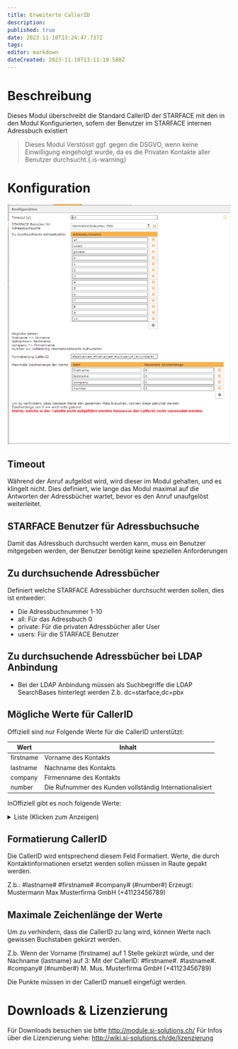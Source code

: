 ```yaml
---
title: Erweiterte CallerID
description: 
published: true
date: 2023-11-10T13:24:47.737Z
tags: 
editor: markdown
dateCreated: 2023-11-10T13:11:19.580Z
---
```


# Beschreibung
Dieses Modul überschreibt die Standard CallerID der STARFACE mit den in den Modul Konfigurierten, sofern der Benutzer im STARFACE internen Adressbuch existiert

> Dieses Modul Verstösst ggf. gegen die DSGVO, wenn keine Einwilligung eingeholgt wurde, da es die Privaten Kontakte aller Benutzer durchsucht.{.is-warning}

# Konfiguration

![1.PNG](/uploads/extendedcallerid/1.PNG)

## Timeout
Während der Anruf aufgelöst wird, wird dieser im Modul gehalten, und es klingelt nicht. Dies definiert, wie lange das Modul maximal auf die Antworten der Adressbücher wartet, bevor es den Anruf unaufgelöst weiterleitet.


## STARFACE Benutzer für Adressbuchsuche
Damit das Adressbuch durchsucht werden kann, muss ein Benutzer mitgegeben werden, der Benutzer benötigt keine speziellen Anforderungen

## Zu durchsuchende Adressbücher
Definiert welche STARFACE Adressbücher durchsucht werden sollen, dies ist entweder:
- Die Adressbuchnummer 1-10
- all: Für das Adressbuch 0
- private: Für die privaten Adressbücher aller User
- users: Für die STARFACE Benutzer

## Zu durchsuchende Adressbücher bei LDAP Anbindung
- Bei der LDAP Anbindung müssen als Suchbegriffe die LDAP SearchBases hinterlegt werden Z.b. dc=starface,dc=pbx

## Mögliche Werte für CallerID
Offiziell sind nur Folgende Werte für die CallerID unterstützt:

| Wert      | Inhalt                                                   |
|-----------|----------------------------------------------------------|
| firstname | Vorname des Kontakts                                     |
| lastname  | Nachname des Kontakts                                    |
| company   | Firmenname des Kontakts                                  |
| number    | Die Rufnummer des Kunden vollständig Internationalisiert |

InOffiziell gibt es noch folgende Werte:

<details>
  <summary>Liste (Klicken zum Anzeigen)</summary>
  
  		academic_title,
		birthday,
		city,
		city2,
		city3,
		comment,
		company,
		country,
		country2,
		country3,
		email,
		email2,
		familyname,
		fax,
		faxshort,
		fax2,
		fax2short,
		fax3,
		fax3short,
		fax_caller_id,
		firstname,
		homephone,
		homephoneshort,
		job_tilte,
		messager,
		messager2,
		mobile,
		mobileshort,
		mobile2,
		mobile2short,
		mobile3,
		mobile3short,
		phone,
		phone2,
		phone3,
		phone4,
		phone5,
		phone6,
		phone7,
		phoneshort,
		phone2short,
		phone3short,
		phone4short,
		phone5short,
		phone6short,
		phone7short,
		phonetype,
		pobox2,
		pobox3,
		postcode,
		postcode2,
		postcode3,
		state,
		street,
		street2,
		street3,
		title,
		url,
		url2,
  
</details>

## Formatierung CallerID

Die CallerID wird entsprechend diesem Feld Formatiert. Werte, die durch Kontaktinformationen ersetzt werden sollen müssen in Raute gepakt werden.

Z.b.: #lastname# #firstname# #company# (#number#)
Erzeugt:
Mustermann Max Musterfirma GmbH (+41123456789)

## Maximale Zeichenlänge der Werte
Um zu verhindern, dass die CallerID zu lang wird, können Werte nach gewissen Buchstaben gekürzt werden.

Z.b. Wenn der Vorname (firstname) auf 1 Stelle gekürzt würde, und der Nachname (lastname) auf 3:
Mit der CallerID: #firstname#. #lastname#. #company# (#number#)
M. Mus. Musterfirma GmbH (+41123456789)

Die Punkte müssen in der CallerID manuell eingefügt werden.

# Downloads & Lizenzierung
Für Downloads besuchen sie bitte http://module.si-solutions.ch/
Für Infos über die Lizenzierung siehe: http://wiki.si-solutions.ch/de/lizenzierung